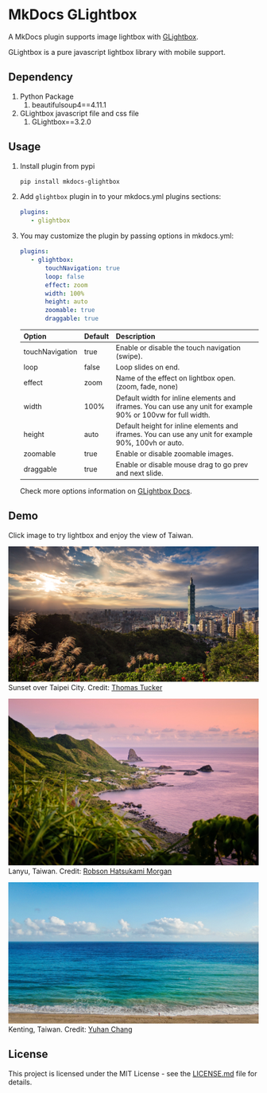 # MkDocs GLightbox 

A MkDocs plugin supports image lightbox with [GLightbox](https://github.com/biati-digital/glightbox).

GLightbox is a pure javascript lightbox library with mobile support.

## Dependency

1. Python Package
    1. beautifulsoup4==4.11.1
2. GLightbox javascript file and css file
    1. GLightbox==3.2.0

## Usage

1. Install plugin from pypi

    ```bash
    pip install mkdocs-glightbox
    ```

2. Add ```glightbox``` plugin in to your mkdocs.yml plugins sections:

    ```yaml
    plugins:
       - glightbox
    ```

3. You may customize the plugin by passing options in mkdocs.yml:

    ```yaml
    plugins:
       - glightbox:
           touchNavigation: true
           loop: false
           effect: zoom
           width: 100%
           height: auto
           zoomable: true
           draggable: true
    ```

    | Option          | Default | Description                                                                                                  |
    |-----------------|---------|--------------------------------------------------------------------------------------------------------------|
    | touchNavigation | true    | Enable or disable the touch navigation (swipe).                                                              |
    | loop            | false   | Loop slides on end.                                                                                          |
    | effect          | zoom    | Name of the effect on lightbox open. (zoom, fade, none)                                                      |
    | width           | 100%    | Default width for inline elements and iframes. You can use any unit for example 90% or 100vw for full width. |
    | height          | auto    | Default height for inline elements and iframes. You can use any unit for example 90%, 100vh or auto.         |
    | zoomable        | true    | Enable or disable zoomable images.                                                                           |
    | draggable       | true    | Enable or disable mouse drag to go prev and next slide.                                                      |

    Check more options information on [GLightbox Docs](https://github.com/biati-digital/glightbox#lightbox-options).

## Demo

Click image to try lightbox and enjoy the view of Taiwan.

![Sunset over Taipei City](./images/thomas-tucker-sunset-over-taipei-city.jpg) 
Sunset over Taipei City. Credit: [Thomas Tucker](https://unsplash.com/photos/au3CYbd7vCU)

![Lanyu, Taiwan](./images/robson-hatsukami-morgan-lanyu.jpg) 
Lanyu, Taiwan. Credit: [Robson Hatsukami Morgan](https://unsplash.com/photos/T8LZZvKc9Jc)

![Kenting, Taiwan](./images/yuhan-chang-kenting.jpg) 
Kenting, Taiwan. Credit: [Yuhan Chang](https://unsplash.com/photos/ROWXoqmqyjk)

## License

This project is licensed under the MIT License - see the [LICENSE.md](https://github.com/Blueswen/mkdocs-glightbox/blob/main/LICENSE) file for details.
